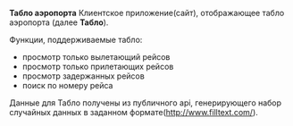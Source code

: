 **Табло аэропорта**
Клиентское приложение(сайт), отображающее табло аэропорта (далее **Табло**).

Функции, поддерживаемые табло:
- просмотр только вылетающий рейсов
- просмотр только прилетающих рейсов
- просмотр задержанных рейсов
- поиск по номеру рейса

Данные для Табло получены из публичного api, генерирующего набор случайных данных в заданном формате(http://www.filltext.com/).
